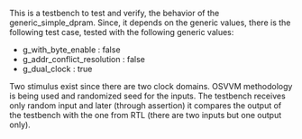 This is a testbench to test and verify, the behavior of the generic_simple_dpram. Since, it depends on the generic values, there is the following test case, tested with the following generic values:
 
  - g_with_byte_enable           : false 
  - g_addr_conflict_resolution   : false
  - g_dual_clock                 : true

Two stimulus exist since there are two clock domains. OSVVM methodology is being used and randomized seed for the inputs. The testbench receives only random input and later (through assertion) it compares the output of the testbench with the one from RTL (there are two inputs but one output only). 
